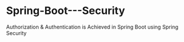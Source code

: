 # Spring-Boot---Security
Authorization &amp; Authentication is Achieved in Spring Boot using Spring Security
